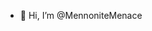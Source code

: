 - 👋 Hi, I’m @MennoniteMenace


<!---
MennoniteMenace/MennoniteMenace is a ✨ special ✨ repository because its `README.md` (this file) appears on your GitHub profile.
You can click the Preview link to take a look at your changes.
--->
